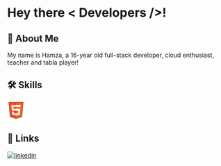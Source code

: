 # Hey there < Developers />! 

## 🚀 About Me

My name is Hamza, a 16-year old full-stack developer, cloud enthusiast, teacher and tabla player!

## 🛠 Skills

<img width ="40px" unselectable="True" src ="https://raw.githubusercontent.com/devicons/devicon/master/icons/html5/html5-original.svg">


## 🔗 Links
[![linkedin](https://img.shields.io/badge/linkedin-0A66C2?style=for-the-badge&logo=linkedin&logoColor=white)](https://www.linkedin.com/in/muhammad-hamza-18bb1a21b/)

